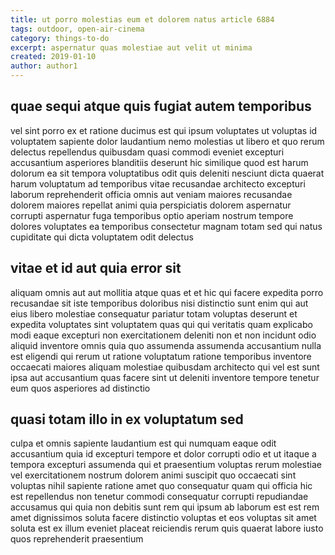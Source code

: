 ```yaml
---
title: ut porro molestias eum et dolorem natus article 6884
tags: outdoor, open-air-cinema
category: things-to-do
excerpt: aspernatur quas molestiae aut velit ut minima
created: 2019-01-10
author: author1
---
```


## quae sequi atque quis fugiat autem temporibus

vel sint porro ex et ratione ducimus est qui ipsum voluptates ut voluptas id voluptatem sapiente dolor laudantium nemo molestias ut libero et quo rerum delectus repellendus quibusdam quasi commodi eveniet excepturi accusantium asperiores blanditiis deserunt hic similique quod est harum dolorum ea sit tempora voluptatibus odit quis deleniti nesciunt dicta quaerat harum voluptatum ad temporibus vitae recusandae architecto excepturi laborum reprehenderit officia omnis aut veniam maiores recusandae dolorem maiores repellat animi quia perspiciatis dolorem aspernatur corrupti aspernatur fuga temporibus optio aperiam nostrum tempore dolores voluptates ea temporibus consectetur magnam totam sed qui natus cupiditate qui dicta voluptatem odit delectus

## vitae et id aut quia error sit

aliquam omnis aut aut mollitia atque quas et et hic qui facere expedita porro recusandae sit iste temporibus doloribus nisi distinctio sunt enim qui aut eius libero molestiae consequatur pariatur totam voluptas deserunt et expedita voluptates sint voluptatem quas qui qui veritatis quam explicabo modi eaque excepturi non exercitationem deleniti non et non incidunt odio aliquid inventore omnis quia quo assumenda assumenda accusantium nulla est eligendi qui rerum ut ratione voluptatum ratione temporibus inventore occaecati maiores aliquam molestiae quibusdam architecto qui vel est sunt ipsa aut accusantium quas facere sint ut deleniti inventore tempore tenetur eum quos asperiores ad distinctio

## quasi totam illo in ex voluptatum sed

culpa et omnis sapiente laudantium est qui numquam eaque odit accusantium quia id excepturi tempore et dolor corrupti odio et ut itaque a tempora excepturi assumenda qui et praesentium voluptas rerum molestiae vel exercitationem nostrum dolorem animi suscipit quo occaecati sint voluptas nihil sapiente ratione amet quo consequatur quam qui officia hic est repellendus non tenetur commodi consequatur corrupti repudiandae accusamus qui quia non debitis sunt rem qui ipsum ab laborum est est rem amet dignissimos soluta facere distinctio voluptas et eos voluptas sit amet soluta est ex illum eveniet placeat reiciendis rerum quis quaerat labore iusto quos reprehenderit praesentium
